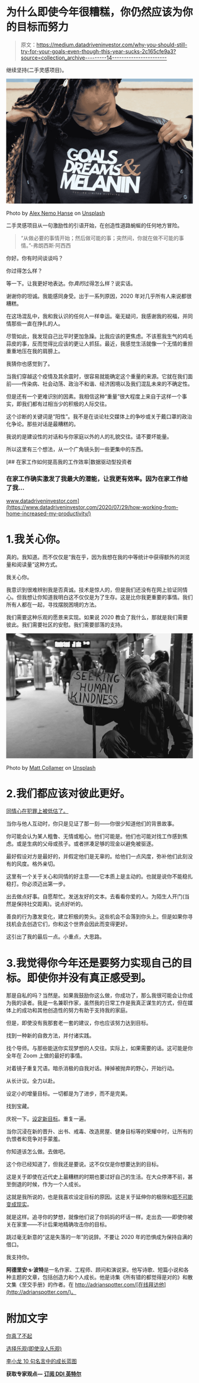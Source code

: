 # 为什么即使今年很糟糕，你仍然应该为你的目标而努力

> 原文：<https://medium.datadriveninvestor.com/why-you-should-still-try-for-your-goals-even-though-this-year-sucks-2c165cfe9a3?source=collection_archive---------14----------------------->

继续坚持(二手灵感项目)。

![](img/7268f33b9fc6197365877987338f6ff6.png)

Photo by [Alex Nemo Hanse](https://unsplash.com/@thefoolies?utm_source=unsplash&utm_medium=referral&utm_content=creditCopyText) on [Unsplash](https://unsplash.com/s/photos/goals?utm_source=unsplash&utm_medium=referral&utm_content=creditCopyText)

二手灵感项目从一句激励性的引语开始，在创造性道路蜿蜒的任何地方冒险。

> “从做必要的事情开始；然后做可能的事；突然间，你就在做不可能的事情。”-弗朗西斯·阿西西

你好。你有时间谈谈吗？

你过得怎么样？

等一下。让我更好地表达。你*真的*过得怎么样？说实话。

谢谢你的坦诚。我能感同身受。出于一系列原因，2020 年对几乎所有人来说都很糟糕。

在这场混乱中，我和我认识的任何人一样幸运。毫无疑问，我感谢我的祝福，并同情那些一直在挣扎的人。

尽管如此，我发现自己比平时更加急躁。比我应该的更焦虑。不该惹我生气的鸡毛蒜皮的事，反而觉得比应该的更让人抓狂。最近，我感觉生活就像一个无情的重担重重地压在我的肩膀上。

我猜你也感觉到了。

当我们穿越这个疫情及其余震时，很容易就能确定这个重量的来源。它就在我们面前——传染病、社会动荡、政治不和谐、经济困境以及我们混乱未来的不确定性。

但是还有一个更难识别的因素。我相信这种“重量”很大程度上来自于这样一个事实，即我们都有过相当少的积极的人际交往。

这个诊断的关键词是“阳性”。我不是在谈论社交媒体上的争吵或关于戴口罩的政治化争论。那些对话是最糟糕的。

我说的是建设性的对话和与你家庭以外的人的礼貌交往。请不要坏能量。

所以这里有三个想法，从一个广角镜头到一些更集中的东西。

[](https://www.datadriveninvestor.com/2020/07/29/how-working-from-home-increased-my-productivity/) [## 在家工作如何提高我的工作效率|数据驱动型投资者

### 在家工作确实激发了我最大的潜能，让我更有效率。因为在家工作给了我…

www.datadriveninvestor.com](https://www.datadriveninvestor.com/2020/07/29/how-working-from-home-increased-my-productivity/) 

# 1.我关心你。

真的。我知道。而不仅仅是“我在乎，因为我想在我的中等统计中获得额外的浏览量和阅读量”这种方式。

我关心你。

我意识到很难辨别我是否真诚。技术是惊人的，但是我们还没有在网上验证同情心。但我想让你知道我明白这不仅仅是为了生存。这是比你我更重要的事情。我们所有人都在一起，寻找摆脱困境的方法。

我们需要这种乐观的愿景来实现。如果说 2020 教会了我什么，那就是我们需要彼此。我们需要社区的安慰。我们需要部落的支持。

![](img/ae0bbc892293e749d848b54fe9b65d9c.png)

Photo by [Matt Collamer](https://unsplash.com/@breakyourboundaries4?utm_source=unsplash&utm_medium=referral&utm_content=creditCopyText) on [Unsplash](https://unsplash.com/s/photos/compassion?utm_source=unsplash&utm_medium=referral&utm_content=creditCopyText)

# 2.我们都应该对彼此更好。

[同情心在犯罪上被低估了。](https://www.skillsyouneed.com/ps/compassion.html)

当你与他人互动时，你只是见证了那一刻——你很少知道他们的背景故事。

你可能会认为某人粗鲁、无情或粗心。他们可能是。他们也可能对找工作感到焦虑。或是生病的父母或孩子。或者拼凑足够的现金以避免被驱逐。

最好假设对方是最好的，并假定他们是无辜的。给他们一点风度，弥补他们此刻没有的风度。格外亲切。

这里有一个关于关心和同情的好主意——它本质上是主动的。也就是说你不能稳扎稳打。你必须迈出第一步。

出去做点好事。自愿帮忙。发送友好的文本。去看看你爱的人。为陌生人开门(当然是保持社交距离)。说点好听的。

善良的行为激发变化，建立积极的势头。这些机会不会落到你头上。但是如果你寻找机会去创造它们，你和这个世界会因此而变得更好。

这引出了我的最后一点。小重点，大思路。

# 3.我觉得你今年还是要努力实现自己的目标。即使你并没有真正感受到。

那是自私的吗？当然是。如果我鼓励你这么做，你成功了，那么我很可能会让你成为我的读者。我是一名兼职作家，虽然我的日常工作是我真正谋生的方式，但在媒体上的成功和其他创造性的努力有助于支持我的家庭。

但是，即使没有我那套老一套的建议，你也应该努力达到目标。

找到一种新的自救方法，并付诸实践。

找个导师。与那些能送你实现梦想的人交往。实际上，如果需要的话。这可能是你全年在 Zoom 上做的最好的事情。

对着镜子重复咒语。暗杀消极的自我对话。掸掉被抛弃的野心，开始行动。

从长计议。全力以赴。

设定小的增量目标。一切都是为了进步，而不是完美。

找到宝藏。

庆祝一下。[设定新目标](https://medium.com/datadriveninvestor/35-beneficial-things-you-should-do-for-yourself-7824dda0c44?source=friends_link&sk=6057dbef7e93b86538a11dc3a146a706)。重复一遍。

当你沉浸在新的晋升、出书、戒毒、改造房屋、健身目标等的荣耀中时，让所有的仇恨者和竞争对手蒙羞。

你知道该怎么做。去做吧。

这个你已经知道了，但我还是要说。这不仅仅是你想要达到的目标。

这是关于即使在近代史上最糟糕的时期也要过好自己的生活。在大众停滞不前，甚至倒退的时候，作为一个人成长。

这就是我所说的，也是我喜欢设定目标的原因。这是关于延伸你的极限和[把不可能变成现实](https://www.youtube.com/watch?v=Wcz_kDCBTBk)。

就是这样。追寻你的梦想，就像他们说了你妈妈的坏话一样。走出去——即使你被关在家里——不计后果地精确攻击你的目标。

跳过毫无新意的“这是失落的一年”的说辞。不要让 2020 年的恐惧成为保持自满的借口。

我支持你。

**阿德里安·s·波特**是一名作家、工程师、顾问和演说家。他写诗歌、短篇小说和各种主题的文章，包括创造力和个人成长。他是诗集《所有错的都觉得是对的》和散文集《至交手册》的作者。在 http://adrianspotter.com/[在线拜访他](http://adrianspotter.com/)。

# **附加文字**

[你真了不起](https://medium.com/datadriveninvestor/you-are-amazing-274651127432?source=friends_link&sk=34312c5fa72f2109d6031c2a4b7c2e4c)

[选择乐观(即使没人乐观)](https://medium.com/datadriveninvestor/choose-optimism-even-when-nobody-else-is-6e41c467c7b9?source=friends_link&sk=e5d927fb83b6298c8f82f2fe28840729)

[李小龙 10 句名言中的成长蓝图](https://medium.com/an-idea/a-blueprint-for-personal-growth-in-10-bruce-lee-quotes-d310ce653dc8?source=friends_link&sk=e163cd4119275fdcab88a14b8e1c5f8d)

**获取专家观点—** [**订阅 DDI 英特尔**](https://datadriveninvestor.com/ddi-intel)